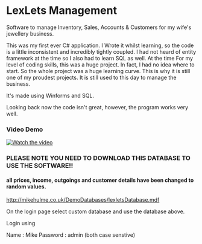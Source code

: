 # LexLets Management

Software to manage Inventory, Sales, Accounts &amp; Customers for my wife's jewellery business.

This was my first ever C# application. I Wrote it whilst learning, so the code is a little inconsistent and incredibly tightly coupled. I had not heard of entity framework at the time so I also had to learn SQL as well. At the time For my level of coding skills, this was a huge project. In fact, I had no idea where to start. So the whole project was a huge learning curve. This is why it is still one of my proudest projects. It is still used to this day to manage the business.

It's made using Winforms and SQL. 

Looking back now the code isn't great, however, the program works very well.

### Video Demo

[![Watch the video](http://mikehulme.co.uk/Images/LexLetsYouTube.png)](https://www.youtube.com/watch?v=MenOfgBFBYg&feature=youtu.be)



### PLEASE NOTE YOU NEED TO DOWNLOAD THIS DATABASE TO USE THE SOFTWARE!!

#### all prices, income, outgoings and customer details have been changed to random values.

http://mikehulme.co.uk/DemoDatabases/lexletsDatabase.mdf

On the login page select custom database and use the database above.

Login using

Name : Mike
Password : admin
(both case senstive)
